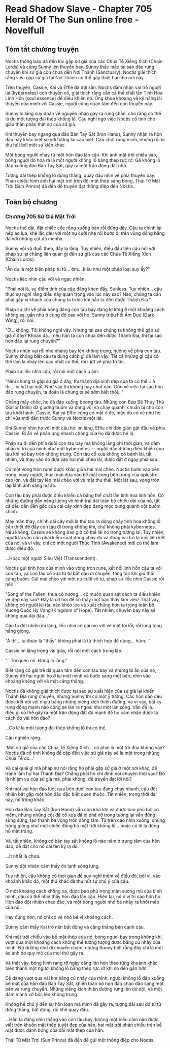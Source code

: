 # Read Shadow Slave - Chapter 705 Herald Of The Sun online free - Novelfull

## Tóm tắt chương truyện

Noctis thông báo đã đến lúc gặp sứ giả của các Chúa Tể Xiềng Xích (Chain Lords) và cùng Sunny lên thuyền bay. Sunny thắc mắc tại sao đảo rung chuyển khi sứ giả còn chưa đến Nơi Thánh (Sanctuary). Noctis giải thích rằng việc gặp sứ giả tại Nơi Thánh có thể gây thiệt hại cho nơi này.

Trên thuyền, Cassie, Kai và Effie đã đợi sẵn. Noctis đảm nhận vai trò người lái (kybernetes) con thuyền cổ, giải thích rằng cần cả thể chất lẫn Tinh Hoa Linh Hồn (soul essence) để điều khiển nó. Ông khoe khoang về kỹ năng lái thuyền của mình với Cassie, người cũng quan tâm đến con thuyền này.

Sunny lo lắng suy đoán về nguyên nhân gây ra rung chấn, cho rằng có thể là do một tượng đài thép khổng lồ. Cậu nghi ngờ việc Noctis cố tình che giấu thân phận thật sự của sứ giả.

Khi thuyền bay ngang qua đảo Bàn Tay Sắt (Iron Hand), Sunny nhận ra hòn đảo này khác biệt so với tương lai cậu biết. Cậu chợt rùng mình, nhưng rồi bị thu hút bởi một sự kiện khác.

Một bóng người nhảy từ một hòn đảo lân cận. Khi ánh mặt trời chiếu vào, bóng người đó hóa ra là một người khổng lồ bằng thép rực rỡ. Gã khổng lồ đáp xuống đảo Bàn Tay Sắt, gây ra một trận động đất nhỏ.

Tượng đài thép khổng lồ đứng thẳng, quay đầu nhìn về phía thuyền bay. Phản chiếu hình ảnh hai mặt trời trên đôi mắt thép sáng bóng, Thái Tử Mặt Trời (Sun Prince) đã đến để truyền đạt thông điệp đến Noctis.

## Toàn bộ chương

### Chương 705 Sứ Giả Mặt Trời

Noctis thở dài, đặt chiếc cốc rỗng xuống bàn rồi đứng dậy. Cậu ta chỉnh lại nếp áo lụa, khẽ lắc đầu với một nụ cười nhẹ rồi bước đi trên vùng đồng bằng đá với những cột đá menhir.

Sunny vội vã đuổi theo, đầy lo lắng. Tuy nhiên, điều đầu tiên cậu nói với pháp sư lại chẳng liên quan gì đến sứ giả của các Chúa Tể Xiềng Xích (Chain Lords).

"Ẩn dụ là một biện pháp tu từ… ờm… kiểu như một phép loại suy ấy?"

Noctis liếc nhìn cậu với vẻ ngạc nhiên.

"Phải nói là, sự điềm tĩnh của cậu đáng khen đấy, Sunless. Tuy nhiên… cậu thực sự nghĩ rằng điều này quan trọng vào lúc này sao? Nào, chúng ta cần phải gặp vị khách của chúng ta trước khi hắn ta đến được Thánh Địa."

Pháp sư chỉ về phía bóng dáng con tàu bay đang lơ lửng ở một khoảng cách không xa, gần như ở cùng độ cao với họ. Sunny triệu hồi Ám Dực (Dark Wing), rồi nói:

"Ờ… không. Tôi không nghĩ vậy. Nhưng tại sao chúng ta không thể gặp sứ giả ở đây? Khoan đã… nếu hắn ta còn chưa đến được Thánh Địa, thì tại sao hòn đảo lại rung chuyển?"

Noctis nhún vai rồi nhẹ nhàng bay lên không trung, hướng về phía con tàu. Sunny không biết cậu ta dùng cách gì để làm vậy. Tất cả những gì cậu có thể làm là nhảy lên cao nhất có thể, rồi lướt về phía trước.

Pháp sư liếc nhìn cậu, rồi nói một cách u ám:

"Nếu chúng ta gặp sứ giả ở đây, thì thánh địa xinh đẹp của ta có thể… à thì… bị hư hại mất. Như vậy thì không hay chút nào. Còn về việc tại sao hòn đảo rung chuyển, ta đoán là chúng ta sẽ sớm biết thôi…"

Chẳng mấy chốc, họ đã đáp xuống boong tàu. Những con Búp Bê Thủy Thủ (Sailor Dolls) đã giương buồm và đang vội vã chạy quanh, chuẩn bị cho con tàu khởi hành. Cassie, Kai và Effie cũng có mặt ở đó, mặc dù có vẻ như họ chỉ vừa mới đến trước Sunny và Noctis một lát.

Khi Sunny nhìn họ với một câu hỏi im lặng, Effie chỉ đơn giản gật đầu về phía Cassie. Bí ẩn về phản ứng nhanh chóng của họ đã được hé lộ.

Pháp sư đi đến phía đuôi con tàu bay mà không lãng phí thời gian, và đảm nhận vị trí của mình như một kybernetes — người dẫn đường điều khiển con tàu khi nó bay trên không trung. Con tàu cổ xưa không có bánh lái, tất nhiên, và thay vào đó dựa vào hai mái chèo lái, được đặt ở ngay phía sau.

Có một vòng tròn rune được khắc giữa hai mái chèo. Noctis bước vào bên trong, xoay người, thoải mái dựa vào bề mặt cong bên trong của aplustre cao lớn, và đặt tay lên mái chèo với vẻ mặt thư thái. Một lát sau, vòng tròn lấp lánh ánh sáng hư ảo.

Con tàu bay phải được điều khiển cả bằng thể chất lẫn tinh hoa linh hồn. Có những đường dẫn năng lượng vô hình trải dài toàn bộ chiều dài của nó, tất cả đều dẫn đến gốc của cái cây xinh đẹp đang mọc xung quanh cột buồm chính.

May mắn thay, chính cái cây mới là thứ tạo ra dòng chảy tinh hoa khổng lồ cần thiết để đẩy con tàu đi trong không khí, chứ không phải kybernetes. Nếu không, Cassie sẽ không bao giờ có thể lái nó trong tương lai. Tuy nhiên, người lái vẫn cần phải kiểm soát dòng chảy đó và đóng vai trò là mối liên kết của nó, và vì vậy, chỉ có một người Thức Tỉnh (Awakened) mới có thể làm được điều đó.

…Hoặc một người Siêu Việt (Transcendent).

Noctis gửi tinh hoa của mình vào vòng tròn rune, kết nối linh hồn cậu ta với con tàu, và con tàu cổ xưa từ từ bắt đầu di chuyển, tăng tốc khi gió thổi căng buồm. Giữ mái chèo với một nụ cười vô tư, pháp sư liếc nhìn Cassie rồi nói:

"Song of the Fallen, thưa cô nương… cô muốn quan sát cách ta điều khiển vẻ đẹp này sao? Đây là cơ hội để cô thấy một bậc thầy làm việc! Thật vậy, không có người lái tàu nào khéo léo và xuất chúng hơn ta trong toàn bộ Vương Quốc Hy Vọng (Kingdom of Hope). Tất nhiên, chuyến bay này sẽ không quá dài đâu…"

Cậu ta đột nhiên im lặng, liếc nhìn cô gái mù với vẻ mặt tội lỗi, rồi lúng túng hắng giọng.

"À thì… ta đoán là "thấy" không phải là từ thích hợp để dùng… hừm…"

Cassie im lặng trong vài giây, rồi nói một cách trung lập:

"...Tôi quen rồi. Đừng lo lắng."

Biết rằng cô gái trẻ đã quan tâm đến con tàu bay và những bí ẩn của nó, Sunny để hai người họ ở lại một mình và bước sang một bên, nhìn vào khoảng không với vẻ mặt căng thẳng.

Noctis đã không giải thích được tại sao sự xuất hiện của sứ giả lại khiến Thánh Địa rung chuyển, nhưng Sunny thì có một ý tưởng. Các hòn đảo đều được kết nối với nhau bằng những xiềng xích thiên đường, và vì vậy, bất kỳ rung động mạnh nào cũng sẽ lan ra ngoài như một làn sóng. Vấn đề là… điều gì có thể gây ra một trận động đất đủ mạnh để họ cảm nhận được từ cách đó vài hòn đảo?

…Có lẽ là một tượng đài thép khổng lồ thì có thể.

Cậu nghiến răng.

'Một sứ giả của các Chúa Tể Xiềng Xích… có phải là một trò đùa không vậy? Noctis đã cố tình không đề cập đến việc sứ giả này sẽ là một trong những Chúa Tể đó…'

Và cái quái gì mà pháp sư nói rằng họ phải gặp sứ giả ở một nơi khác, để tránh làm hư hại Thánh Địa? Chẳng phải họ chỉ định nói chuyện thôi sao? Đó là nhiệm vụ của sứ giả mà, phải không, để truyền đạt lời nói?

Khi một vài hòn đảo lướt qua bên dưới con tàu đang chạy nhanh, cậu đột nhiên bắt gặp một hòn đảo đặc biệt quen thuộc. Tất nhiên, trong thời đại này, nó trông khác.

Hòn đảo Bàn Tay Sắt (Iron Hand) vẫn còn khá lớn và được bao phủ bởi cỏ mềm, nhưng những cột đá cổ xưa đã bị phá vỡ trong tương lai vẫn đứng sừng sững, tạo thành ba vòng tròn đồng tâm. Từ trên cao nhìn xuống, chúng trông giống như một chiếc đồng hồ mặt trời khổng lồ… hoặc có lẽ là đồng hồ mặt trăng.

Và, tất nhiên, không có bàn tay sắt khổng lồ nào nằm ở trung tâm của hòn đảo, để đặt cho nó cái tên kỳ lạ đó.

…Ít nhất là chưa.

Sunny đột nhiên cảm thấy ớn lạnh sống lưng.

Tuy nhiên, cậu không có thời gian để suy nghĩ thêm về điều đó, bởi vì, vào khoảnh khắc đó, một thứ khác đã thu hút sự chú ý của cậu.

Ở một khoảng cách không xa, được bao phủ trong màn sương mù của bình minh, cậu có thể nhìn thấy hòn đảo lân cận. Hiện tại, nó ở vị trí cao hơn họ. Hòn đảo đột nhiên chao đảo, và một bóng người nhỏ bé nhảy ra khỏi mép của nó.

Hay đúng hơn, nó chỉ có vẻ nhỏ bé vì khoảng cách.

Sunny cảm thấy Kai trở nên bất động và căng thẳng bên cạnh cậu.

Khi mặt trời chiếu vào bề mặt thép của nó, bóng người bay trong không khí, vượt qua một khoảng cách không thể tưởng tượng được bằng cú nhảy của mình. Nó dường như di chuyển chậm, nhưng Sunny biết rằng đây chỉ là một ảo ảnh do quy mô của mọi thứ gây ra.

Và thật vậy, bóng hình rạng rỡ ngày càng lớn hơn theo từng khoảnh khắc, biến thành một người khổng lồ bằng thép rực rỡ khi nó đến gần hơn.

Dễ dàng vượt qua vài km bằng cú nhảy của mình, người khổng lồ đáp xuống bề mặt của hòn đảo Bàn Tay Sắt, khiến toàn bộ hòn đảo chao đảo sang một bên và rung chuyển. Những xiềng xích thiên đường rung lên dữ dội, và một đám mảnh vỡ bốc lên không trung.

Không hề chú ý đến sự hỗn loạn mà mình đã gây ra, tượng đài sau đó từ từ đứng thẳng, bất động, rồi khẽ quay đầu.

…Hắn ta đang nhìn thẳng vào con tàu bay, không một biểu cảm nào được viết trên khuôn mặt thép tuyệt đẹp của hắn, hai mặt trời phản chiếu trên bề mặt được đánh bóng của đôi mắt thép của hắn.

Thái Tử Mặt Trời (Sun Prince) đã đến để gửi một thông điệp cho Noctis.